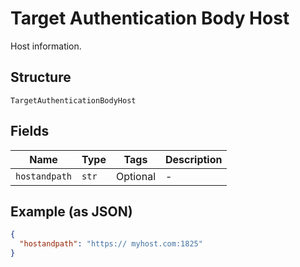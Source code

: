 
# Target Authentication Body Host

Host information.

## Structure

`TargetAuthenticationBodyHost`

## Fields

| Name | Type | Tags | Description |
|  --- | --- | --- | --- |
| `hostandpath` | `str` | Optional | - |

## Example (as JSON)

```json
{
  "hostandpath": "https:// myhost.com:1825"
}
```

